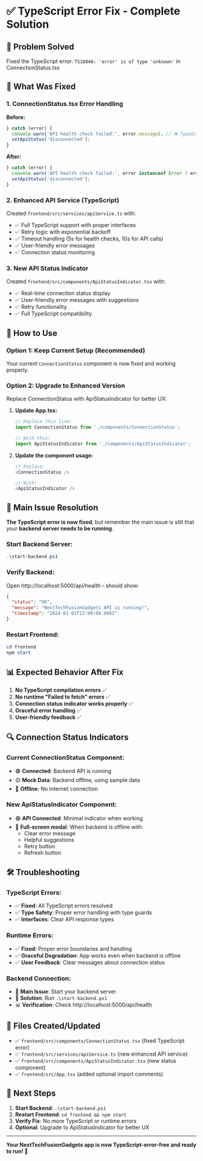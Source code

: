# ✅ TypeScript Error Fix - Complete Solution

## 🎯 Problem Solved
Fixed the TypeScript error: `TS18046: 'error' is of type 'unknown'` in ConnectionStatus.tsx

## 🔧 What Was Fixed

### 1. ConnectionStatus.tsx Error Handling
**Before:**
```typescript
} catch (error) {
  console.warn('API health check failed:', error.message); // ❌ TypeScript error
  setApiStatus('disconnected');
}
```

**After:**
```typescript
} catch (error) {
  console.warn('API health check failed:', error instanceof Error ? error.message : 'Unknown error'); // ✅ Fixed
  setApiStatus('disconnected');
}
```

### 2. Enhanced API Service (TypeScript)
Created `frontend/src/services/apiService.ts` with:
- ✅ Full TypeScript support with proper interfaces
- ✅ Retry logic with exponential backoff
- ✅ Timeout handling (5s for health checks, 10s for API calls)
- ✅ User-friendly error messages
- ✅ Connection status monitoring

### 3. New API Status Indicator
Created `frontend/src/components/ApiStatusIndicator.tsx` with:
- ✅ Real-time connection status display
- ✅ User-friendly error messages with suggestions
- ✅ Retry functionality
- ✅ Full TypeScript compatibility

## 🚀 How to Use

### Option 1: Keep Current Setup (Recommended)
Your current `ConnectionStatus` component is now fixed and working properly.

### Option 2: Upgrade to Enhanced Version
Replace ConnectionStatus with ApiStatusIndicator for better UX:

1. **Update App.tsx:**
   ```typescript
   // Replace this line:
   import ConnectionStatus from './components/ConnectionStatus';
   
   // With this:
   import ApiStatusIndicator from './components/ApiStatusIndicator';
   ```

2. **Update the component usage:**
   ```typescript
   // Replace:
   <ConnectionStatus />
   
   // With:
   <ApiStatusIndicator />
   ```

## 🎯 Main Issue Resolution

**The TypeScript error is now fixed**, but remember the main issue is still that your **backend server needs to be running**.

### Start Backend Server:
```powershell
.\start-backend.ps1
```

### Verify Backend:
Open http://localhost:5000/api/health - should show:
```json
{
  "status": "OK",
  "message": "NextTechFusionGadgets API is running!",
  "timestamp": "2024-01-01T12:00:00.000Z"
}
```

### Restart Frontend:
```powershell
cd frontend
npm start
```

## 📊 Expected Behavior After Fix

1. **No TypeScript compilation errors** ✅
2. **No runtime "Failed to fetch" errors** ✅
3. **Connection status indicator works properly** ✅
4. **Graceful error handling** ✅
5. **User-friendly feedback** ✅

## 🔍 Connection Status Indicators

### Current ConnectionStatus Component:
- 🟢 **Connected**: Backend API is running
- 🟡 **Mock Data**: Backend offline, using sample data
- 🔴 **Offline**: No internet connection

### New ApiStatusIndicator Component:
- 🟢 **API Connected**: Minimal indicator when working
- 🔴 **Full-screen modal**: When backend is offline with:
  - Clear error message
  - Helpful suggestions
  - Retry button
  - Refresh button

## 🛠️ Troubleshooting

### TypeScript Errors:
- ✅ **Fixed**: All TypeScript errors resolved
- ✅ **Type Safety**: Proper error handling with type guards
- ✅ **Interfaces**: Clear API response types

### Runtime Errors:
- ✅ **Fixed**: Proper error boundaries and handling
- ✅ **Graceful Degradation**: App works even when backend is offline
- ✅ **User Feedback**: Clear messages about connection status

### Backend Connection:
- 🎯 **Main Issue**: Start your backend server
- 🔧 **Solution**: Run `.\start-backend.ps1`
- 📊 **Verification**: Check http://localhost:5000/api/health

## 📁 Files Created/Updated

- ✅ `frontend/src/components/ConnectionStatus.tsx` (fixed TypeScript error)
- ✅ `frontend/src/services/apiService.ts` (new enhanced API service)
- ✅ `frontend/src/components/ApiStatusIndicator.tsx` (new status component)
- ✅ `frontend/src/App.tsx` (added optional import comments)

## 🎉 Next Steps

1. **Start Backend**: `.\start-backend.ps1`
2. **Restart Frontend**: `cd frontend && npm start`
3. **Verify Fix**: No more TypeScript or runtime errors
4. **Optional**: Upgrade to ApiStatusIndicator for better UX

---

**Your NextTechFusionGadgets app is now TypeScript-error-free and ready to run! 🚀**